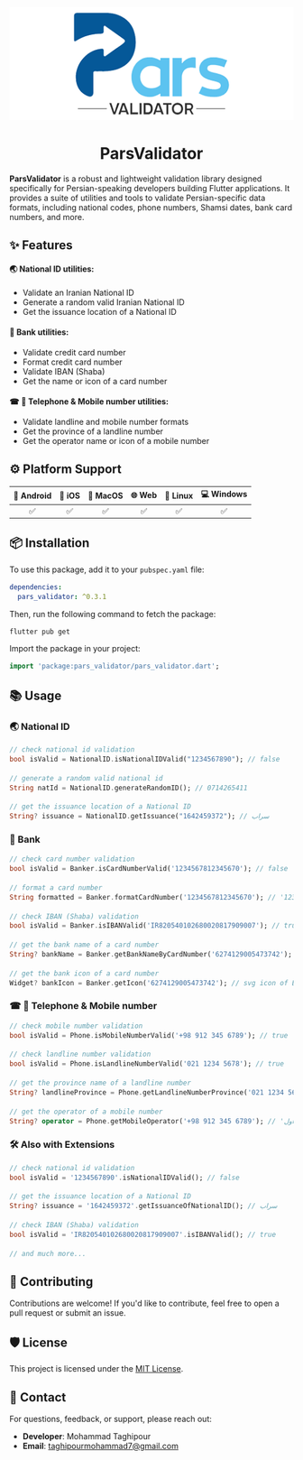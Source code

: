 <div align="center">
    <img height="200" src="https://github.com/MohammadTaghipour/pars_validator/blob/master/img/logo.png" alt="ParsValidator Logo">
   <h1>ParsValidator</h1>
</div>

**ParsValidator** is a robust and lightweight validation library designed specifically for Persian-speaking developers building Flutter applications. It provides a suite of utilities and tools to validate Persian-specific data formats, including national codes, phone numbers, Shamsi dates, bank card numbers, and more.

## ✨ Features

#### 🌏 National ID utilities:
- Validate an Iranian National ID
- Generate a random valid Iranian National ID
- Get the issuance location of a National ID

#### 🏦 Bank utilities:

- Validate credit card number
- Format credit card number
- Validate IBAN (Shaba)
- Get the name or icon of a card number

#### ☎ 📱 Telephone & Mobile number utilities:

- Validate landline and mobile number formats
- Get the province of a landline number
- Get the operator name or icon of a mobile number

## ⚙ Platform Support

| 📱 Android | 🍎 iOS | 🍏 MacOS | 🌐 Web | 🐧 Linux | 💻 Windows |
|:----------:|:------:|:--------:|:------:|:--------:|:----------:|
|     ✅      |   ✅    |    ✅     |   ✅    |    ✅     |     ✅      |

## 📦 Installation

To use this package, add it to your `pubspec.yaml` file:

```yaml
dependencies:
  pars_validator: ^0.3.1
```

Then, run the following command to fetch the package:

```bash
flutter pub get
```

Import the package in your project:

```dart
import 'package:pars_validator/pars_validator.dart';
```


## 📚 Usage

### 🌏 National ID
```dart
// check national id validation
bool isValid = NationalID.isNationalIDValid("1234567890"); // false

// generate a random valid national id
String natId = NationalID.generateRandomID(); // 0714265411

// get the issuance location of a National ID
String? issuance = NationalID.getIssuance("1642459372"); // سراب
```

### 🏦 Bank

```dart
// check card number validation
bool isValid = Banker.isCardNumberValid('1234567812345670'); // false

// format a card number
String formatted = Banker.formatCardNumber('1234567812345670'); // '1234 5678 1234 5670'

// check IBAN (Shaba) validation
bool isValid = Banker.isIBANValid('IR820540102680020817909007'); // true

// get the bank name of a card number
String? bankName = Banker.getBankNameByCardNumber('6274129005473742'); // اقتصاد نوین

// get the bank icon of a card number
Widget? bankIcon = Banker.getIcon('6274129005473742'); // svg icon of Eghtesad Novin bank
```

### ☎ 📱 Telephone & Mobile number

```dart
// check mobile number validation
bool isValid = Phone.isMobileNumberValid('+98 912 345 6789'); // true

// check landline number validation
bool isValid = Phone.isLandlineNumberValid('021 1234 5678'); // true

// get the province name of a landline number
String? landlineProvince = Phone.getLandlineNumberProvince('021 1234 5678'); // 'تهران'

// get the operator of a mobile number
String? operator = Phone.getMobileOperator('+98 912 345 6789'); // 'همراه اول'
```

### 🛠 Also with Extensions

```dart
// check national id validation
bool isValid = '1234567890'.isNationalIDValid(); // false

// get the issuance location of a National ID
String? issuance = '1642459372'.getIssuanceOfNationalID(); // سراب

// check IBAN (Shaba) validation
bool isValid = 'IR820540102680020817909007'.isIBANValid(); // true

// and much more...
```

## 🤝 Contributing

Contributions are welcome! If you'd like to contribute, feel free to open a pull request or submit
an issue.

## 🛡️ License

This project is licensed under the [MIT License](https://mit-license.org/).

## 📧 Contact

For questions, feedback, or support, please reach out:

- **Developer**: Mohammad Taghipour
- **Email**: taghipourmohammad7@gmail.com
